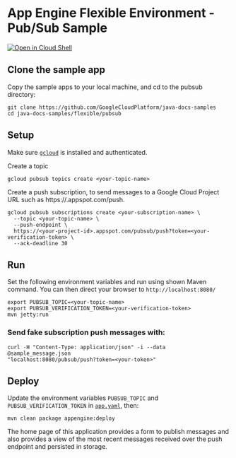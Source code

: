 # App Engine Flexible Environment - Pub/Sub Sample

<a href="https://console.cloud.google.com/cloudshell/open?git_repo=https://github.com/GoogleCloudPlatform/java-docs-samples&page=editor&open_in_editor=flexible/pubsub/README.md">
<img alt="Open in Cloud Shell" src ="http://gstatic.com/cloudssh/images/open-btn.png"></a>


## Clone the sample app

Copy the sample apps to your local machine, and cd to the pubsub directory:

```
git clone https://github.com/GoogleCloudPlatform/java-docs-samples
cd java-docs-samples/flexible/pubsub
```

## Setup

Make sure [`gcloud`](https://cloud.google.com/sdk/docs/) is installed and authenticated.

Create a topic
```
gcloud pubsub topics create <your-topic-name>
```

Create a push subscription, to send messages to a Google Cloud Project URL
 such as https://<your-project-id>.appspot.com/push.
```
gcloud pubsub subscriptions create <your-subscription-name> \
  --topic <your-topic-name> \
  --push-endpoint \
  https://<your-project-id>.appspot.com/pubsub/push?token=<your-verification-token> \
  --ack-deadline 30
```
## Run

Set the following environment variables and run using shown Maven command. You can then
direct your browser to `http://localhost:8080/`

```
export PUBSUB_TOPIC=<your-topic-name>
export PUBSUB_VERIFICATION_TOKEN=<your-verification-token>
mvn jetty:run
```


### Send fake subscription push messages with:

```
curl -H "Content-Type: application/json" -i --data @sample_message.json
"localhost:8080/pubsub/push?token=<your-token>"
```

## Deploy

Update the environment variables `PUBSUB_TOPIC` and `PUBSUB_VERIFICATION_TOKEN` in [`app.yaml`](src/main/appengine/app.yaml),
then:

```
mvn clean package appengine:deploy
```

The home page of this application provides a form to publish messages and also provides a view of the most recent messages
received over the push endpoint and persisted in storage.